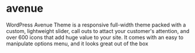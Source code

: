 avenue
======

WordPress Avenue Theme is a responsive full-width theme packed with a custom, lightweight slider, call outs to attact your customer's attention, and over 600
icons that add huge value to your site. It comes with an easy to manipulate options menu, and it looks great out of the box
